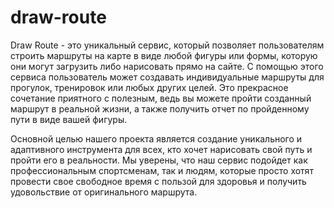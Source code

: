 # draw-route
Draw Route - это уникальный сервис, который позволяет пользователям строить маршруты на карте в виде любой фигуры или формы, которую они могут загрузить либо нарисовать прямо на сайте. С помощью этого сервиса пользователь может создавать индивидуальные маршруты для прогулок, тренировок или любых других целей. Это прекрасное сочетание приятного с полезным, ведь вы можете пройти созданный маршрут в реальной жизни, а также получить отчет по пройденному пути в виде вашей фигуры.


Основной целью нашего проекта является создание уникального и адаптивного инструмента для всех, кто хочет нарисовать свой путь и пройти его в реальности. Мы уверены, что наш сервис подойдет как профессиональным спортсменам, так и людям, которые просто хотят провести свое свободное время с пользой для здоровья и получить удовольствие от оригинального маршрута.
